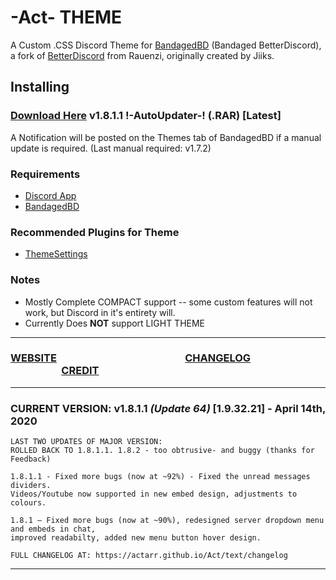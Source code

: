 # -Act- THEME

A Custom .CSS Discord Theme for [BandagedBD](https://rauenzi.github.io/BetterDiscordApp/) (Bandaged BetterDiscord), a fork of [BetterDiscord](https://github.com/Jiiks/BetterDiscordApp) from Rauenzi, originally created by Jiiks. 

## Installing
### [Download Here](https://github.com/Actarr/Act/raw/master/release/meta/Act.theme.rar) v1.8.1.1 !-AutoUpdater-! (.RAR) [Latest]
A Notification will be posted on the Themes tab of BandagedBD if a manual update is required. (Last manual required: v1.7.2)

### Requirements
* [Discord App](https://discordapp.com/download/)
* [BandagedBD](https://rauenzi.github.io/BetterDiscordApp/)

### Recommended Plugins for Theme
* [ThemeSettings](https://github.com/mwittrien/BetterDiscordAddons/tree/master/Plugins/ThemeSettings)

### Notes
* Mostly Complete COMPACT support -- some custom features will not work, but Discord in it's entirety will.
* Currently Does __NOT__ support LIGHT THEME

---

### [WEBSITE](https://actarr.github.io/Act/)  &nbsp;  &nbsp;  &nbsp;  &nbsp;  &nbsp;  &nbsp;  &nbsp;  &nbsp;  &nbsp;  &nbsp;  &nbsp;  &nbsp;  &nbsp;  &nbsp;  &nbsp;  &nbsp;  &nbsp;  &nbsp;  &nbsp;  &nbsp;  &nbsp;  &nbsp;  &nbsp;  &nbsp;  &nbsp;  &nbsp; [CHANGELOG](https://actarr.github.io/Act/text/changelog) &nbsp;  &nbsp;  &nbsp;  &nbsp;  &nbsp;  &nbsp;  &nbsp;  &nbsp;  &nbsp;  &nbsp;  &nbsp;  &nbsp;  &nbsp;  &nbsp;  &nbsp;  &nbsp;  &nbsp;  &nbsp;  &nbsp;  &nbsp;  &nbsp;  &nbsp;  &nbsp; &nbsp;  &nbsp;  &nbsp;[CREDIT](https://actarr.github.io/Act/text/credit)

---

### CURRENT VERSION: v1.8.1.1 *(Update 64)* [1.9.32.21] - April 14th, 2020
```
LAST TWO UPDATES OF MAJOR VERSION:
ROLLED BACK TO 1.8.1.1. 1.8.2 - too obtrusive- and buggy (thanks for Feedback)

1.8.1.1 - Fixed more bugs (now at ~92%) - Fixed the unread messages dividers. 
Videos/Youtube now supported in new embed design, adjustments to colours.

1.8.1 — Fixed more bugs (now at ~90%), redesigned server dropdown menu and embeds in chat, 
improved readabilty, added new menu button hover design.

FULL CHANGELOG AT: https://actarr.github.io/Act/text/changelog
```

---
